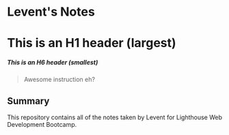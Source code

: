 # Levent's Notes
# This is an H1 header (largest)
##### This is an H6 header (smallest)
> Awesome instruction eh?
## Summary
This repository contains all of the notes taken by Levent for Lighthouse Web Development Bootcamp.